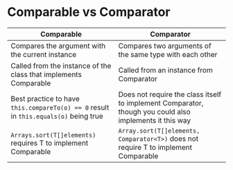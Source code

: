 # Comparable vs Comparator

| Comparable | Comparator |
|---|---|
|Compares the argument with the current instance| Compares two arguments of the same type with each other |
|Called from the instance of the class that implements Comparable| Called from an instance from Comparator|
|Best practice to have `this.compareTo(o) == 0` result in `this.equals(o)` being true| Does not require the class itself to implement Comparator, though you could also implements it this way |
|`Arrays.sort(T[]elements)` requires T to implement Comparable|`Array.sort(T[]elements, Comparator<T>)` does not require T to implement Comparable